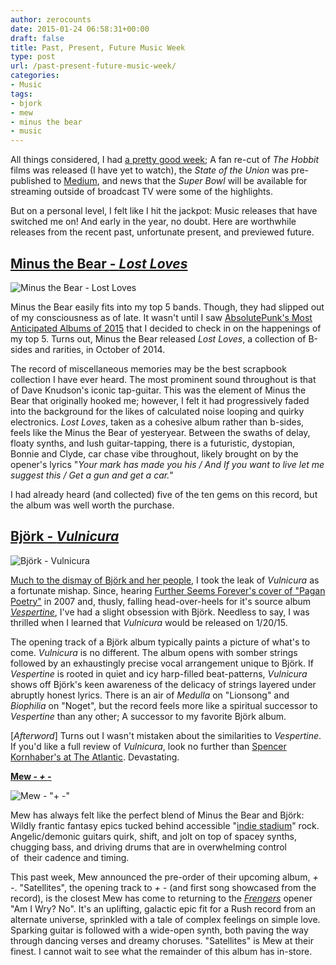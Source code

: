 ```yaml
---
author: zerocounts
date: 2015-01-24 06:58:31+00:00
draft: false
title: Past, Present, Future Music Week
type: post
url: /past-present-future-music-week/
categories:
- Music
tags:
- bjork
- mew
- minus the bear
- music
---
```


All things considered, I had [a pretty good week](https://twitter.com/_kylestarr/status/557766906409922560); A fan re-cut of _The Hobbit_ films was released (I have yet to watch), the _State of the Union_ was pre-published to [Medium](https://medium.com/@WhiteHouse/president-obamas-state-of-the-union-address-remarks-as-prepared-for-delivery-55f9825449b2), and news that the _Super Bowl_ will be available for streaming outside of broadcast TV were some of the highlights.

But on a personal level, I felt like I hit the jackpot: Music releases that have switched me on! And early in the year, no doubt. Here are worthwhile releases from the recent past, unfortunate present, and previewed future.

## [Minus the Bear - _Lost Loves_](https://itunes.apple.com/us/album/lost-loves/id952830823)

![Minus the Bear - Lost Loves](/minus-the-bear-lost-loves.jpg)

Minus the Bear easily fits into my top 5 bands. Though, they had slipped out of my consciousness as of late. It wasn't until I saw [AbsolutePunk's Most Anticipated Albums of 2015](http://www.absolutepunk.net/showthread.php?t=3716239) that I decided to check in on the happenings of my top 5. Turns out, Minus the Bear released _Lost Loves_, a collection of B-sides and rarities, in October of 2014.

The record of miscellaneous memories may be the best scrapbook collection I have ever heard. The most prominent sound throughout is that of Dave Knudson's iconic tap-guitar. This was the element of Minus the Bear that originally hooked me; however, I felt it had progressively faded into the background for the likes of calculated noise looping and quirky electronics. _Lost Loves_, taken as a cohesive album rather than b-sides, feels like the Minus the Bear of yesteryear. Between the swaths of delay, floaty synths, and lush guitar-tapping, there is a futuristic, dystopian, Bonnie and Clyde, car chase vibe throughout, likely brought on by the opener's lyrics "_Your mark has made you his /_ _And If you want to live let me suggest this / Get a gun and get a car._"

I had already heard (and collected) five of the ten gems on this record, but the album was well worth the purchase.

## [Björk - _Vulnicura_](https://itunes.apple.com/us/album/vulnicura/id960042103)

![Björk - Vulnicura](/bjork-vulnicura.jpg)

[Much to the dismay of Björk and her people](http://www.billboard.com/biz/articles/news/digital-and-mobile/6450345/how-bjorks-team-handled-vulnicura-leak-behind-the), I took the leak of _Vulnicura_ as a fortunate mishap. Since, hearing [Further Seems Forever's cover of "Pagan Poetry"](https://itunes.apple.com/us/album/pagan-poetry/id261853627?i=261854569) in 2007 and, thusly, falling head-over-heels for it's source album [_Vespertine_](https://itunes.apple.com/us/album/vespertine/id20920260), I've had a slight obsession with Björk. Needless to say, I was thrilled when I learned that _Vulnicura_ would be released on 1/20/15.

The opening track of a Björk album typically paints a picture of what's to come. _Vulnicura_ is no different. The album opens with somber strings followed by an exhaustingly precise vocal arrangement unique to Björk. If _Vespertine_ is rooted in quiet and icy harp-filled beat-patterns, _Vulnicura_ shows off Björk's keen awareness of the delicacy of strings layered under abruptly honest lyrics. There is an air of _Medulla_ on "Lionsong" and _Biophilia_ on "Noget", but the record feels more like a spiritual successor to _Vespertine_ than any other; A successor to my favorite Björk album.

[_Afterword_] Turns out I wasn't mistaken about the similarities to _Vespertine_. If you'd like a full review of _Vulnicura_, look no further than [Spencer Kornhaber's at The Atlantic](http://www.theatlantic.com/entertainment/archive/2015/01/bjorks-vulnicura-is-the-definition-of-devastating/384735/). Devastating.

**[Mew - _+ -_](https://itunes.apple.com/us/album//id958655785)**

![Mew - "+ -"](/mew-plus-minus.jpg)

Mew has always felt like the perfect blend of Minus the Bear and Björk: Wildly frantic fantasy epics tucked behind accessible "[indie stadium](http://www.thestar.com.my/Lifestyle/Entertainment/Music/News/2013/10/29/Mews-widescreen-vision/)" rock. Angelic/demonic guitars quirk, shift, and jolt on top of spacey synths, chugging bass, and driving drums that are in overwhelming control of  their cadence and timing.

This past week, Mew announced the pre-order of their upcoming album, _+ -_. "Satellites", the opening track to _+ -_ (and first song showcased from the record), is the closest Mew has come to returning to the [_Frengers_](https://itunes.apple.com/us/album/frengers/id202709659) opener "Am I Wry? No". It's an uplifting, galactic epic fit for a Rush record from an alternate universe, sprinkled with a tale of complex feelings on simple love. Sparking guitar is followed with a wide-open synth, both paving the way through dancing verses and dreamy choruses. "Satellites" is Mew at their finest. I cannot wait to see what the remainder of this album has in-store.

